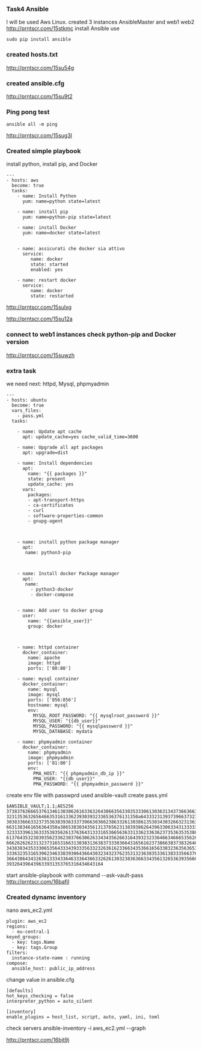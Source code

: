 ### Task4 Ansible 

I will be used Aws Linux.
created 3 instances 
AnsibleMaster and web1 web2 
http://prntscr.com/15stkmc
install Ansible use 
```
sudo pip install ansible
```

### created hosts.txt
http://prntscr.com/15su54g

### created ansible.cfg
http://prntscr.com/15su9t2

### Ping pong test
```
ansible all -m ping 
```
http://prntscr.com/15sug3l

### Created simple playbook 
install python, install pip, and Docker 
```
---
- hosts: aws
  become: true
  tasks:
    - name: Install Python
      yum: name=python state=latest

    - name: install pip
      yum: name=python-pip state=latest

    - name: install Docker
      yum: name=docker state=latest


    - name: assicurati che docker sia attivo
      service:
         name: docker
         state: started
         enabled: yes

    - name: restart docker
      service:
         name: docker
         state: restarted
```

http://prntscr.com/15sulxg

http://prntscr.com/15su12a

### connect to web1 instances check python-pip and Docker version 
http://prntscr.com/15suwzh 


### extra task
we need next: httpd, Mysql, phpmyadmin
```
---
- hosts: ubuntu
  become: true
  vars_files:
    - pass.yml
  tasks:

    - name: Update apt cache
      apt: update_cache=yes cache_valid_time=3600

    - name: Upgrade all apt packages
      apt: upgrade=dist

    - name: Install dependencies
      apt:
        name: "{{ packages }}"
        state: present
        update_cache: yes
      vars:
        packages:
        - apt-transport-https
        - ca-certificates
        - curl
        - software-properties-common
        - gnupg-agent
      


    - name: install python package manager
      apt:
       name: python3-pip 


   
    - name: Install docker Package manager
      apt:
       name:
         - python3-docker
         - docker-compose 


    - name: Add user to docker group
      user:
        name: "{{ansible_user}}"
        group: docker


        
    - name: httpd container
      docker_container:
        name: apache
        image: httpd
        ports: ['80:80']

    - name: mysql container
      docker_container:
        name: mysql
        image: mysql
        ports: ['856:856']
        hostname: mysql
        env:
          MYSQL_ROOT_PASSWORD: "{{ mysqlroot_password }}"
          MYSQL_USER: "{{db_user}}"
          MYSQL_PASSWORD: "{{ mysqlpassword }}"
          MYSQL_DATABASE: mydata

    - name: phpmyadmin container
      docker_container:
        name: phpmyadmin
        image: phpmyadmin
        ports: ['81:80']
        env:
          PMA_HOST: "{{ phpmyadmin_db_ip }}"
          PMA_USER: "{{db_user}}"
          PMA_PASSWORD: "{{ phpmyadmin_password }}"
````
create env file with passwprd
used ansible-vault create pass.yml 
```
$ANSIBLE_VAULT;1.1;AES256
37383763666537613461303862616336326438663563303533306130363134373663663633666364
3231353632656466353161336239303932336536376131350a643332313937396637323434326236
30383366633237353638393633373966303662386332613038613530343032663231363737376535
6631383461656364350a386538303435613137656231383938626439633063343133333337623036
32333339613633353835626137636431333165366563633133623363623735363535386336333366
61376435323839356233623037663062633434356266316439323233646634666535626638613263
66626262623132373165316631303831363837333036643165616237386638373832646233346230
34383834353330653564333439333563323263616233663435366165633832363563653063383937
33363235316539623463383930643664303234323762353132363835336138333566376563316461
36643864343263613334336463336436633262613032383636633435613265363935666231663733
393264396439633931353765316434643164
```
start ansible-playbook with command --ask-vault-pass
http://prntscr.com/16bafil


 ### Created dynamc inventory 
nano aws_ec2.yml 
```
plugin: aws_ec2
regions:
  - eu-central-1
keyed_groups:
  - key: tags.Name
  - key: tags.Group
filters:
  instance-state-name : running
compose:
  ansible_host: public_ip_address
```
 change value in ansible.cfg
 ```
[defaults]
hot_keys_checking = false
interpreter_python = auto_silent

[inventory]
enable_plugins = host_list, script, auto, yaml, ini, toml
```
check servers
ansible-inventory -i aws_ec2.yml --graph

http://prntscr.com/16bjt9j

